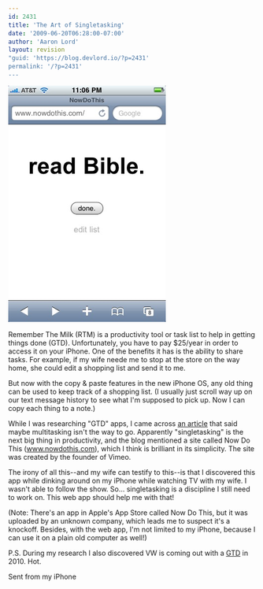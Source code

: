 ```yaml
---
id: 2431
title: 'The Art of Singletasking'
date: '2009-06-20T06:28:00-07:00'
author: 'Aaron Lord'
layout: revision
"guid: 'https://blog.devlord.io/?p=2431'
permalink: '/?p=2431'
---
```


<p class="mobile-photo"><a href="/assets/img/2011/10/photo-721077.jpg"><img src="/assets/img/2011/10/photo-721077.jpg?w=200" border="0" alt="" /></a></p>Remember The Milk (RTM) is a productivity tool or task list to help in getting things done (GTD). Unfortunately, you have to pay $25/year in order to access it on your iPhone. One of the benefits it has is the ability to share tasks. For example, if my wife neede me to stop at the store on the way home, she could edit a shopping list and send it to me.<p>But now with the copy &amp; paste features in the new iPhone OS, any old thing can be used to keep track of a shopping list. (I usually just scroll way up on our text message history to see what I'm supposed to pick up. Now I can copy each thing to a note.)</p><p>While I was researching "GTD" apps, I came across <a href="http://webworkerdaily.com/2009/06/19/singletasking-the-next-trend-in-web-working/">an article</a> that said maybe multitasking isn't the way to go.  Apparently "singletasking" is the next big thing in productivity, and the blog mentioned a site called Now Do This (<a href="http://www.nowdothis.com/">www.nowdothis.com</a>), which I think is brilliant in its simplicity. The site was created by the founder of Vimeo.</p><p>The irony of all this--and my wife can testify to this--is that I discovered this app while dinking around on my iPhone while watching TV with my wife.  I wasn't able to follow the show. So... singletasking is a discipline I still need to work on. This web app should help me with that!</p><p>(Note: There's an app in Apple's App Store called Now Do This, but it was uploaded by an unknown company, which leads me to suspect it's a knockoff. Besides, with the web app, I'm not limited to my iPhone, because I can use it on a plain old computer as well!)</p><p>P.S. During my research I also discovered VW is coming out with a <a href="http://www.edmunds.com/insideline/do/Drives/FirstDrives/articleId=150687">GTD</a> in 2010.  Hot.</p><p>Sent from my iPhone</p><div class="blogger-post-footer"></div>